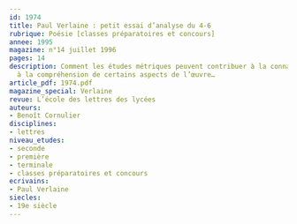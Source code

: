 ```yaml
---
id: 1974
title: Paul Verlaine : petit essai d’analyse du 4-6
rubrique: Poésie [classes préparatoires et concours]
annee: 1995
magazine: n°14 juillet 1996
pages: 14
description: Comment les études métriques peuvent contribuer à la connaissance et
  à la compréhension de certains aspects de l’œuvre…
article_pdf: 1974.pdf
magazine_special: Verlaine
revue: L’école des lettres des lycées
auteurs:
- Benoît Cornulier
disciplines:
- lettres
niveau_etudes:
- seconde
- première
- terminale
- classes préparatoires et concours
ecrivains:
- Paul Verlaine
siecles:
- 19e siècle
---
```

